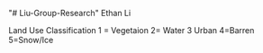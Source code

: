 "# Liu-Group-Research" 
Ethan Li

Land Use Classification
1 = Vegetaion
2= Water
3 Urban
4=Barren
5=Snow/Ice